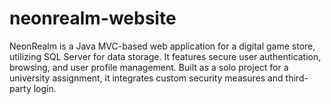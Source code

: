 # neonrealm-website
NeonRealm is a Java MVC-based web application for a digital game store, utilizing SQL Server for data storage. It features secure user authentication, browsing, and user profile management. Built as a solo project for a university assignment, it integrates custom security measures and third-party login.
